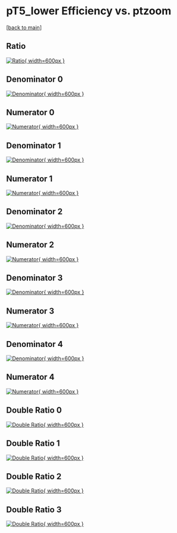 # pT5_lower Efficiency vs. ptzoom

[[back to main](./)]



## Ratio

[![Ratio](../mtv/var/pT5_lower_xtr_211_-1_eff_ptzoom.png){ width=600px }](../mtv/var/pT5_lower_xtr_211_-1_eff_ptzoom.pdf)

## Denominator 0

[![Denominator](../mtv/den/pT5_lower_xtr_211_-1_eff_ptzoom_den0.png){ width=600px }](../mtv/den/pT5_lower_xtr_211_-1_eff_ptzoom_den0.pdf)

## Numerator 0

[![Numerator](../mtv/num/pT5_lower_xtr_211_-1_eff_ptzoom_num0.png){ width=600px }](../mtv/num/pT5_lower_xtr_211_-1_eff_ptzoom_num0.pdf)

## Denominator 1

[![Denominator](../mtv/den/pT5_lower_xtr_211_-1_eff_ptzoom_den1.png){ width=600px }](../mtv/den/pT5_lower_xtr_211_-1_eff_ptzoom_den1.pdf)

## Numerator 1

[![Numerator](../mtv/num/pT5_lower_xtr_211_-1_eff_ptzoom_num1.png){ width=600px }](../mtv/num/pT5_lower_xtr_211_-1_eff_ptzoom_num1.pdf)

## Denominator 2

[![Denominator](../mtv/den/pT5_lower_xtr_211_-1_eff_ptzoom_den2.png){ width=600px }](../mtv/den/pT5_lower_xtr_211_-1_eff_ptzoom_den2.pdf)

## Numerator 2

[![Numerator](../mtv/num/pT5_lower_xtr_211_-1_eff_ptzoom_num2.png){ width=600px }](../mtv/num/pT5_lower_xtr_211_-1_eff_ptzoom_num2.pdf)

## Denominator 3

[![Denominator](../mtv/den/pT5_lower_xtr_211_-1_eff_ptzoom_den3.png){ width=600px }](../mtv/den/pT5_lower_xtr_211_-1_eff_ptzoom_den3.pdf)

## Numerator 3

[![Numerator](../mtv/num/pT5_lower_xtr_211_-1_eff_ptzoom_num3.png){ width=600px }](../mtv/num/pT5_lower_xtr_211_-1_eff_ptzoom_num3.pdf)

## Denominator 4

[![Denominator](../mtv/den/pT5_lower_xtr_211_-1_eff_ptzoom_den4.png){ width=600px }](../mtv/den/pT5_lower_xtr_211_-1_eff_ptzoom_den4.pdf)

## Numerator 4

[![Numerator](../mtv/num/pT5_lower_xtr_211_-1_eff_ptzoom_num4.png){ width=600px }](../mtv/num/pT5_lower_xtr_211_-1_eff_ptzoom_num4.pdf)

## Double Ratio 0

[![Double Ratio](../mtv/ratio/pT5_lower_xtr_211_-1_eff_ptzoom_ratio0.png){ width=600px }](../mtv/ratio/pT5_lower_xtr_211_-1_eff_ptzoom_ratio0.pdf)

## Double Ratio 1

[![Double Ratio](../mtv/ratio/pT5_lower_xtr_211_-1_eff_ptzoom_ratio1.png){ width=600px }](../mtv/ratio/pT5_lower_xtr_211_-1_eff_ptzoom_ratio1.pdf)

## Double Ratio 2

[![Double Ratio](../mtv/ratio/pT5_lower_xtr_211_-1_eff_ptzoom_ratio2.png){ width=600px }](../mtv/ratio/pT5_lower_xtr_211_-1_eff_ptzoom_ratio2.pdf)

## Double Ratio 3

[![Double Ratio](../mtv/ratio/pT5_lower_xtr_211_-1_eff_ptzoom_ratio3.png){ width=600px }](../mtv/ratio/pT5_lower_xtr_211_-1_eff_ptzoom_ratio3.pdf)

